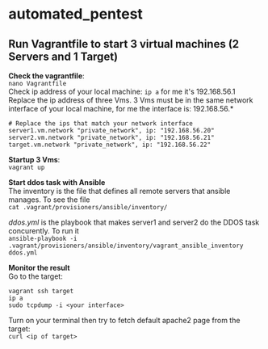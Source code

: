 # automated_pentest
## Run Vagrantfile to start 3 virtual machines (2 Servers and 1 Target)
**Check the vagrantfile**:  
```nano Vagrantfile```  
Check ip address of your local machine: ```ip a``` for me it's 192.168.56.1  
Replace the ip address of three Vms. 3 Vms must be in the same network interface of your local machine, for me the interface is: 192.168.56.*  
```
# Replace the ips that match your network interface
server1.vm.network "private_network", ip: "192.168.56.20"    
server2.vm.network "private_network", ip: "192.168.56.21"  
target.vm.network "private_network", ip: "192.168.56.22"  
```

**Startup 3 Vms**:  
```vagrant up```    


**Start ddos task with Ansible**  
The inventory is the file that defines all remote servers that ansible manages. To see the file  
```cat .vagrant/provisioners/ansible/inventory/```  

_ddos.yml_ is the playbook that makes server1 and server2 do the DDOS task concurently. To run it  
```ansible-playbook -i .vagrant/provisioners/ansible/inventory/vagrant_ansible_inventory ddos.yml```  

**Monitor the result**  
Go to the target:  
```
vagrant ssh target
ip a
sudo tcpdump -i <your interface>
```    
Turn on your terminal then try to fetch default apache2 page from the target:  
```curl <ip of target>```

 
